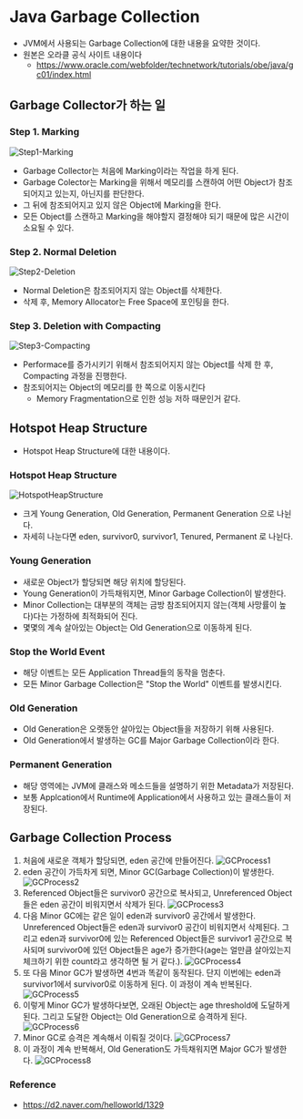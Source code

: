 # Java Garbage Collection
* JVM에서 사용되는 Garbage Collection에 대한 내용을 요약한 것이다.
* 원본은 오라클 공식 사이트 내용이다
    * https://www.oracle.com/webfolder/technetwork/tutorials/obe/java/gc01/index.html

## Garbage Collector가 하는 일
### Step 1. Marking
![Step1-Marking](../img/GC-Step1-Marking.png)
* Garbage Collector는 처음에 Marking이라는 작업을 하게 된다.
* Garbage Colector는 Marking을 위해서 메모리를 스캔하여 어떤 Object가 참조되어지고 있는지, 아닌지를 판단한다.
* 그 뒤에 참조되어지고 있지 않은 Object에 Marking을 한다.
* 모든 Object를 스캔하고 Marking을 해야할지 결정해야 되기 때문에 많은 시간이 소요될 수 있다.

### Step 2. Normal Deletion
![Step2-Deletion](../img/GC-Step2-Deletion.png)
* Normal Deletion은 참조되어지지 않는 Object를 삭제한다.
* 삭제 후, Memory Allocator는 Free Space에 포인팅을 한다.

### Step 3. Deletion with Compacting
![Step3-Compacting](../img/GC-Step3-Compacting.png)
* Performace를 증가시키기 위해서 참조되어지지 않는 Object를 삭제 한 후, Compacting 과정을 진행한다.
* 참조되어지는 Object의 메모리를 한 쪽으로 이동시킨다
    * Memory Fragmentation으로 인한 성능 저하 때문인거 같다.


## Hotspot Heap Structure
* Hotspot Heap Structure에 대한 내용이다.

### Hotspot Heap Structure
![HotspotHeapStructure](../img/HotspotHeap.png)
* 크게 Young Generation, Old Generation, Permanent Generation 으로 나뉜다.
* 자세히 나눈다면 eden, survivor0, survivor1, Tenured, Permanent 로 나뉜다. 

### Young Generation
* 새로운 Object가 할당되면 해당 위치에 할당된다.
* Young Generation이 가득채워지면, Minor Garbage Collection이 발생한다.
* Minor Collection는 대부분의 객체는 금방 참조되어지지 않는(객체 사망률이 높다)다는 가정하에 최적화되어 진다.
* 몇몇의 계속 살아있는 Object는 Old Generation으로 이동하게 된다.

### Stop the World Event
* 해당 이벤트는 모든 Application Thread들의 동작을 멈춘다.
* 모든 Minor Garbage Collection은 "Stop the World" 이벤트를 발생시킨다.

### Old Generation
* Old Generation은 오랫동안 살아있는 Object들을 저장하기 위해 사용된다.
* Old Generation에서 발생하는 GC를 Major Garbage Collection이라 한다.

### Permanent Generation
* 해당 영역에는 JVM에 클래스와 메소드들을 설명하기 위한 Metadata가 저장된다.
* 보통 Applcation에서 Runtime에 Application에서 사용하고 있는 클래스들이 저장된다.


## Garbage Collection Process
1. 처음에 새로운 객체가 할당되면, eden 공간에 만들어진다.
![GCProcess1](../img/GCP1.png)
2. eden 공간이 가득차게 되면, Minor GC(Garbage Collection)이 발생한다.
![GCProcess2](../img/GCP2.png)
3. Referenced Object들은 survivor0 공간으로 복사되고, Unreferenced Object들은 
eden 공간이 비워지면서 삭제가 된다.
![GCProcess3](../img/GCP3.png)
4. 다음 Minor GC에는 같은 일이 eden과 survivor0 공간에서 발생한다. Unreferenced Object들은 eden과 survivor0 공간이 비워지면서 삭제된다.
그리고 eden과 survivor0에 있는 Referenced Object들은 survivor1 공간으로 복사되며 survivor0에 있던 Object들은 age가 증가한다(age는 얼만큼 살아있는지 체크하기 위한 count라고 생각하면 될 거 같다.).
![GCProcess4](../img/GCP4.png)
5. 또 다음 Minor GC가 발생하면 4번과 똑같이 동작된다. 단지 이번에는 eden과 survivor1에서 survivor0로 이동하게 된다. 이 과정이 계속 반복된다.
![GCProcess5](../img/GCP5.png)
6. 이렇게 Minor GC가 발생하다보면, 오래된 Object는 age threshold에 도달하게 된다. 그리고 도달한 Object는 Old Generation으로 승격하게 된다.
![GCProcess6](../img/GCP6.png)
7. Minor GC로 승격은 계속해서 이뤄질 것이다.
![GCProcess7](../img/GCP7.png)
8. 이 과정이 계속 반복해서, Old Generation도 가득채워지면 Major GC가 발생한다.
![GCProcess8](../img/GCP8.png)



### Reference
* https://d2.naver.com/helloworld/1329

